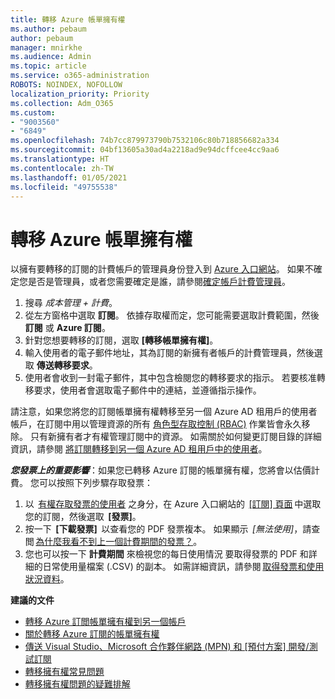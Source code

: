 ```yaml
---
title: 轉移 Azure 帳單擁有權
ms.author: pebaum
author: pebaum
manager: mnirkhe
ms.audience: Admin
ms.topic: article
ms.service: o365-administration
ROBOTS: NOINDEX, NOFOLLOW
localization_priority: Priority
ms.collection: Adm_O365
ms.custom:
- "9003560"
- "6849"
ms.openlocfilehash: 74b7cc879973790b7532106c80b718856682a334
ms.sourcegitcommit: 04bf13605a30ad4a2218ad9e94dcffcee4cc9aa6
ms.translationtype: HT
ms.contentlocale: zh-TW
ms.lasthandoff: 01/05/2021
ms.locfileid: "49755538"
---
```

# <a name="transfer-azure-billing-ownership"></a>轉移 Azure 帳單擁有權

以擁有要轉移的訂閱的計費帳戶的管理員身份登入到 [Azure 入口網站](https://portal.azure.com/)。 如果不確定您是否是管理員，或者您需要確定是誰，請參閱[確定帳戶計費管理員](https://docs.microsoft.com/azure/cost-management-billing/understand/subscription-transfer#whoisaa)。

1. 搜尋 _成本管理 + 計費_。
1. 從左方窗格中選取 **訂閱**。 依據存取權而定，您可能需要選取計費範圍，然後 **訂閱** 或 **Azure 訂閱**。
1. 針對您想要轉移的訂閱，選取 **[轉移帳單擁有權]**。
1. 輸入使用者的電子郵件地址，其為訂閱的新擁有者帳戶的計費管理員，然後選取 **傳送轉移要求**。
1. 使用者會收到一封電子郵件，其中包含檢閱您的轉移要求的指示。 若要核准轉移要求，使用者會選取電子郵件中的連結，並遵循指示操作。

請注意，如果您將您的訂閱帳單擁有權轉移至另一個 Azure AD 租用戶的使用者帳戶，在訂閱中用以管理資源的所有 [角色型存取控制 (RBAC)](https://docs.microsoft.com/azure/role-based-access-control/overview?WT.mc_id=Portal-Microsoft_Azure_Support) 作業皆會永久移除。 只有新擁有者才有權管理訂閱中的資源。 如需關於如何變更訂閱目錄的詳細資訊，請參閱 [將訂閱轉移到另一個 Azure AD 租用戶中的使用者](https://docs.microsoft.com/azure/active-directory/managed-identities-azure-resources/known-issues?WT.mc_id=Portal-Microsoft_Azure_Support)。

_**您發票上的重要影響**_：如果您已轉移 Azure 訂閱的帳單擁有權，您將會以估價計費。 您可以按照下列步驟存取發票：  

1. 以  [有權存取發票的使用者](https://docs.microsoft.com/azure/cost-management-billing/manage/manage-billing-access?WT.mc_id=Portal-Microsoft_Azure_Support) 之身分，在 Azure 入口網站的  [[訂閱] 頁面](https://portal.azure.com/#blade/Microsoft_Azure_Billing/SubscriptionsBlade) 中選取您的訂閱，然後選取  **[發票]**。
1. 按一下  **[下載發票]**  以查看您的 PDF 發票複本。 如果顯示  _[無法使用]_，請查閲 [為什麼我看不到上一個計費期間的發票？](https://docs.microsoft.com/azure/cost-management-billing/manage/download-azure-invoice-daily-usage-date?WT.mc_id=Portal-Microsoft_Azure_Support#noinvoice)。
1. 您也可以按一下 **計費期間** 來檢視您的每日使用情況 要取得發票的 PDF 和詳細的日常使用量檔案 (.CSV) 的副本。 如需詳細資訊，請參閱 [取得發票和使用狀況資料](https://docs.microsoft.com/azure/cost-management-billing/manage/download-azure-invoice-daily-usage-date?WT.mc_id=Portal-Microsoft_Azure_Support)。

**建議的文件**

- [轉移 Azure 訂閲帳單擁有權到另一個帳戶](https://docs.microsoft.com/azure/cost-management-billing/manage/billing-subscription-transfer)
- [關於轉移 Azure 訂閱的帳單擁有權](https://docs.microsoft.com//azure/cost-management-billing/understand/subscription-transfer)
- [傳送 Visual Studio、Microsoft 合作夥伴網路 (MPN) 和 [預付方案] 開發/測試訂閱](https://docs.microsoft.com/azure/billing/billing-subscription-transfer?WT.mc_id=Portal-Microsoft_Azure_Support#transferring-visual-studio-microsoft-partner-network-mpn-and-pay-as-you-go-devtest-subscriptions)
- [轉移擁有權常見問題](https://docs.microsoft.com/azure/billing/billing-subscription-transfer?WT.mc_id=Portal-Microsoft_Azure_Support#frequently-asked-questions-faq-for-senders)
- [轉移擁有權問題的疑難排解](https://docs.microsoft.com/azure/billing/billing-subscription-transfer?WT.mc_id=Portal-Microsoft_Azure_Support#troubleshooting)
